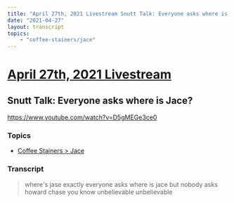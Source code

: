 ```yaml
---
title: "April 27th, 2021 Livestream Snutt Talk: Everyone asks where is Jace?"
date: "2021-04-27"
layout: transcript
topics:
    - "coffee-stainers/jace"
---
```

# [April 27th, 2021 Livestream](../2021-04-27.md)
## Snutt Talk: Everyone asks where is Jace?
https://www.youtube.com/watch?v=D5gMEGe3ce0

### Topics
* [Coffee Stainers > Jace](../topics/coffee-stainers/jace.md)

### Transcript

> where's jase exactly everyone asks where is jace but nobody asks howard chase you know unbelievable unbelievable

